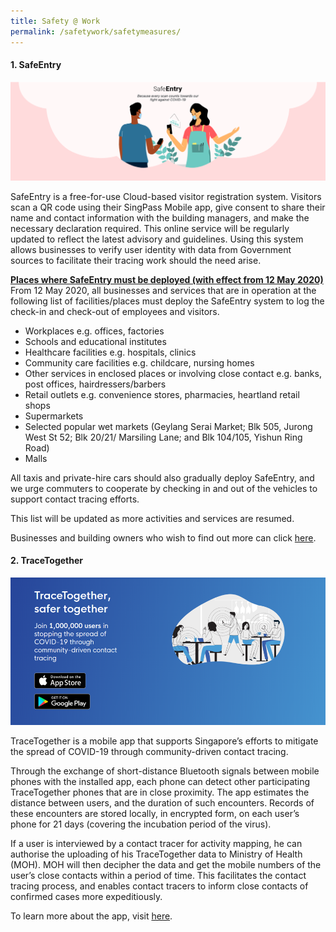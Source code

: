 ```yaml
---
title: Safety @ Work
permalink: /safetywork/safetymeasures/
---
```


#### **1. SafeEntry**

![SafeEntry](/images/safeentrypic.png "SafeEntry")

SafeEntry is a free-for-use Cloud-based visitor registration system. Visitors scan a QR code using their SingPass Mobile app, give consent to share their name and contact information with the building managers, and make the necessary declaration required. This online service will be regularly updated to reflect the latest advisory and guidelines. Using this system allows businesses to verify user identity with data from Government sources to facilitate their tracing work should the need arise. 

**<ins>Places where SafeEntry must be deployed (with effect from 12 May 2020)</ins>**</br>
From 12 May 2020, all businesses and services that are in operation at the following list of facilities/places must deploy the SafeEntry system to log the check-in and check-out of employees and visitors.
- Workplaces e.g. offices, factories
- Schools and educational institutes
- Healthcare facilities e.g. hospitals, clinics
- Community care facilities e.g. childcare, nursing homes
- Other services in enclosed places or involving close contact e.g. banks, post offices, hairdressers/barbers
- Retail outlets e.g. convenience stores, pharmacies, heartland retail shops
- Supermarkets
- Selected popular wet markets (Geylang Serai Market; Blk 505, Jurong West St 52; Blk 20/21/ Marsiling Lane; and Blk 104/105, Yishun Ring Road)
- Malls

All taxis and private-hire cars should also gradually deploy SafeEntry, and we urge commuters to cooperate by checking in and out of the vehicles to support contact tracing efforts.

This list will be updated as more activities and services are resumed. 

Businesses and building owners who wish to find out more can click <a target="_blank" href="https://go.gov.sg/travelhealthdeclare">here</a>.



#### **2. TraceTogether**

![Trace Together](/images/tracetogether.png "Trace Together")

TraceTogether is a mobile app that supports Singapore’s efforts to mitigate the spread of COVID-19 through community-driven contact tracing.

Through the exchange of short-distance Bluetooth signals between mobile phones with the installed app, each phone can detect other participating TraceTogether phones that are in close proximity. The app estimates the distance between users, and the duration of such encounters. Records of these encounters are stored locally, in encrypted form, on each user’s phone for 21 days (covering the incubation period of the virus).

If a user is interviewed by a contact tracer for activity mapping, he can authorise the uploading of his TraceTogether data to Ministry of Health (MOH). MOH will then decipher the data and get the mobile numbers of the user’s close contacts within a period of time. This facilitates the contact tracing process, and enables contact tracers to inform close contacts of confirmed cases more expeditiously.

To learn more about the app, visit <a target="_blank" href="https://go.gov.sg/tracetgt">here</a>.
